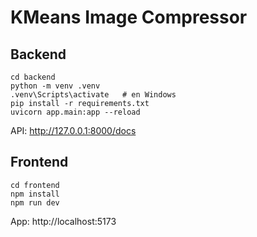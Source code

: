 # KMeans Image Compressor 

## Backend
```
cd backend
python -m venv .venv
.venv\Scripts\activate   # en Windows
pip install -r requirements.txt
uvicorn app.main:app --reload
```

API: http://127.0.0.1:8000/docs

## Frontend
```
cd frontend
npm install
npm run dev
```

App: http://localhost:5173
